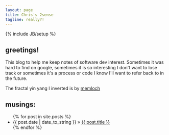 ```yaml
---
layout: page
title: Chris's 2sense
tagline: really?!
---
```

{% include JB/setup %}


## greetings!

This blog to help me keep notes of software dev interest.  Sometimes it was hard to find on google, sometimes it is so interesting I don't want to lose track or sometimes it's a process or code I know I'll want to refer back to in the future.  
  
The fractal yin yang I inverted is by [memloch](http://memloch.deviantart.com/art/Yin-Yang-Fractal-94871319)
  


## musings:

<ul class="posts">
  {% for post in site.posts %}
    <li><span>{{ post.date | date_to_string }}</span> &raquo; <a href="{{ BASE_PATH }}{{ post.url }}">{{ post.title }}</a></li>
  {% endfor %}
</ul>


